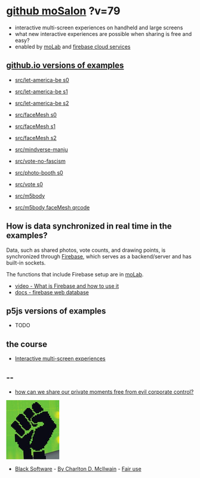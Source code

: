 # [github moSalon](https://github.com/molab-itp/moSalon) ?v=79

- interactive multi-screen experiences on handheld and large screens
- what new interactive experiences are possible when sharing is free and easy?
- enabled by [moLab](https://github.com/molab-itp/moLib) and [firebase cloud services](https://firebase.google.com)

## [github.io versions of examples](https://molab-itp.github.io/moSalon?v=79)

- [src/let-america-be s0](src/let-america-be/qrcode?v=79&group=s0)
- [src/let-america-be s1](src/let-america-be/qrcode?v=79&group=s1)
- [src/let-america-be s2](src/let-america-be/qrcode?v=79&group=s2)

- [src/faceMesh s0](src/faceMesh/qrcode?v=79)
- [src/faceMesh s1](src/faceMesh/qrcode?v=79&group=s1)
- [src/faceMesh s2](src/faceMesh/qrcode?v=79&group=s2)

- [src/mindverse-manju](src/mindverse-manju)
- [src/vote-no-fascism](src/vote-no-fascism/?v=79)

- [src/photo-booth s0](src/photo-booth/?v=79)
- [src/vote s0](src/vote/?v=79)

- [src/m5body](src/m5body/?v=79)
- [src/m5body faceMesh qrcode](src/m5body/qrcode/?v=79&app=mo-m5body&group=m5body)

## How is data synchronized in real time in the examples?

Data, such as shared photos, vote counts, and drawing points, is synchronized through [Firebase](https://firebase.google.com), which serves as a backend/server and has built-in sockets.

The functions that include Firebase setup are in [moLab](https://github.com/molab-itp/moLib).

- [video - What is Firebase and how to use it](https://www.youtube.com/watch?v=p9pgI3Mg-So&list=PLl-K7zZEsYLnfwBe4WgEw9ao0J0N1LYDR&index=8)
- [docs - firebase web database](https://firebase.google.com/docs/database/web/start?hl=en&authuser=0)

## p5js versions of examples

- TODO

## the course

- [Interactive multi-screen experiences](https://github.com/p5videoKit/IM-Screens-2024-03-ima)

## --

- [how can we share our private moments free from evil corporate control?](https://github.com/jht1493/jht-site?tab=readme-ov-file#why)

[![Black_Software](png/power-fist-142x158.png)](https://en.wikipedia.org/wiki/Black_Software)

- [Black Software](https://en.wikipedia.org/wiki/Black_Software) - [By Charlton D. McIlwain](https://global.oup.com/academic/product/black-software-9780190863845) - [Fair use](https://en.wikipedia.org/w/index.php?curid=67093597)
